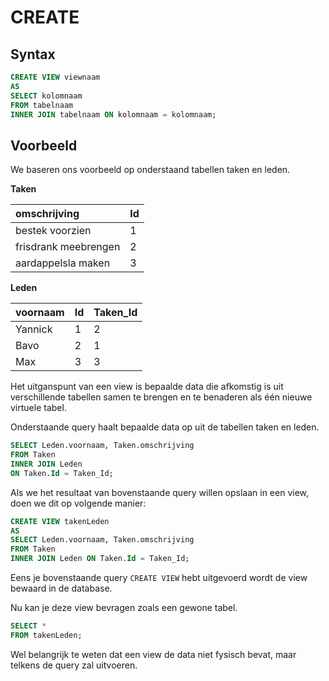 # CREATE

## Syntax

```sql
CREATE VIEW viewnaam
AS
SELECT kolomnaam
FROM tabelnaam
INNER JOIN tabelnaam ON kolomnaam = kolomnaam;
```

## Voorbeeld

We baseren ons voorbeeld op onderstaand tabellen taken en leden.

**Taken**

| omschrijving | Id |
| :--- | :--- |
| bestek voorzien | 1 |
| frisdrank meebrengen | 2 |
| aardappelsla maken | 3 |

**Leden**

| voornaam | Id | Taken\_Id |
| :--- | :--- | :--- |
| Yannick | 1 | 2 |
| Bavo | 2 | 1 |
| Max | 3 | 3 |

Het uitganspunt van een view is bepaalde data die afkomstig is uit verschillende tabellen samen te brengen en te benaderen als één nieuwe virtuele tabel.

Onderstaande query haalt bepaalde data op uit de tabellen taken en leden.

```sql
SELECT Leden.voornaam, Taken.omschrijving
FROM Taken
INNER JOIN Leden
ON Taken.Id = Taken_Id;
```

Als we het resultaat van bovenstaande query willen opslaan in een view, doen we dit op volgende manier:

```sql
CREATE VIEW takenLeden
AS
SELECT Leden.voornaam, Taken.omschrijving
FROM Taken
INNER JOIN Leden ON Taken.Id = Taken_Id;
```

Eens je bovenstaande query `CREATE VIEW` hebt uitgevoerd wordt de view bewaard in de database.

Nu kan je deze view bevragen zoals een gewone tabel.

```sql
SELECT *
FROM takenLeden;
```

Wel belangrijk te weten dat een view de data niet fysisch bevat, maar telkens de query zal uitvoeren.

